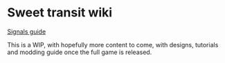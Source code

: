 # Sweet transit wiki

[Signals guide](./Signals.md)

This is a WIP, with hopefully more content to come, with designs, tutorials and modding guide once the full game is released.
